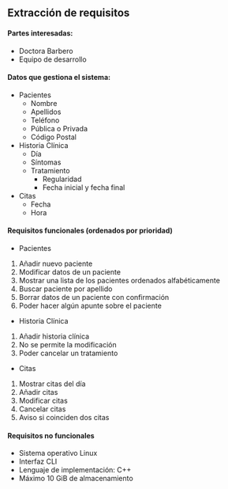 ## Extracción de requisitos

#### Partes interesadas:
* Doctora Barbero
* Equipo de desarrollo

#### Datos que gestiona el sistema:
* Pacientes
  * Nombre
  * Apellidos
  * Teléfono
  * Pública o Privada
  * Código Postal
* Historia Clínica
  * Día
  * Síntomas
  * Tratamiento
    * Regularidad
    * Fecha inicial y fecha final
* Citas
  * Fecha
  * Hora

#### Requisitos funcionales (ordenados por prioridad)
* Pacientes
1. Añadir nuevo paciente
1. Modificar datos de un paciente
1. Mostrar una lista de los pacientes ordenados alfabéticamente
1. Buscar paciente por apellido
1. Borrar datos de un paciente con confirmación
1. Poder hacer algún apunte sobre el paciente
* Historia Clínica
1. Añadir historia clínica
1. No se permite la modificación
1. Poder cancelar un tratamiento
* Citas
1. Mostrar citas del día
1. Añadir citas
1. Modificar citas
1. Cancelar citas
1. Aviso si coinciden dos citas




#### Requisitos no funcionales
* Sistema operativo Linux
* Interfaz CLI
* Lenguaje de implementación: C++
* Máximo 10 GiB de almacenamiento













